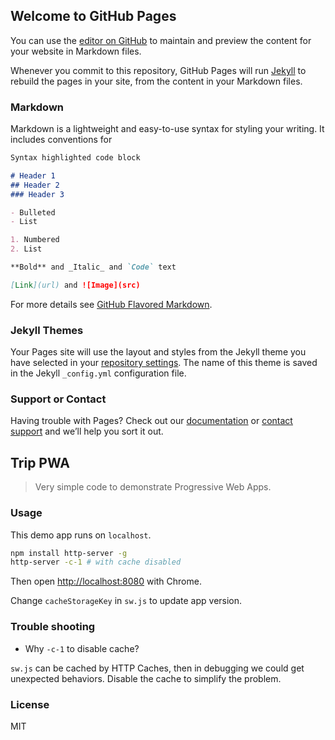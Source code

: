 ## Welcome to GitHub Pages

You can use the [editor on GitHub](https://github.com/arial-jiang/arial-jiang.github.io/edit/master/README.md) to maintain and preview the content for your website in Markdown files.

Whenever you commit to this repository, GitHub Pages will run [Jekyll](https://jekyllrb.com/) to rebuild the pages in your site, from the content in your Markdown files.

### Markdown

Markdown is a lightweight and easy-to-use syntax for styling your writing. It includes conventions for

```markdown
Syntax highlighted code block

# Header 1
## Header 2
### Header 3

- Bulleted
- List

1. Numbered
2. List

**Bold** and _Italic_ and `Code` text

[Link](url) and ![Image](src)
```

For more details see [GitHub Flavored Markdown](https://guides.github.com/features/mastering-markdown/).

### Jekyll Themes

Your Pages site will use the layout and styles from the Jekyll theme you have selected in your [repository settings](https://github.com/arial-jiang/arial-jiang.github.io/settings). The name of this theme is saved in the Jekyll `_config.yml` configuration file.

### Support or Contact

Having trouble with Pages? Check out our [documentation](https://help.github.com/categories/github-pages-basics/) or [contact support](https://github.com/contact) and we’ll help you sort it out.


Trip PWA
----

> Very simple code to demonstrate Progressive Web Apps.

### Usage

This demo app runs on `localhost`.

```bash
npm install http-server -g
http-server -c-1 # with cache disabled
```

Then open <http://localhost:8080> with Chrome.

Change `cacheStorageKey` in `sw.js` to update app version.

### Trouble shooting

* Why `-c-1` to disable cache?

`sw.js` can be cached by HTTP Caches, then in debugging we could get unexpected behaviors. Disable the cache to simplify the problem.

### License

MIT
